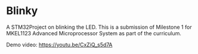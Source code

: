 # Blinky
A STM32Project on blinking the LED. This is a submission of Milestone 1 for MKEL1123 Advanced Microprocessor System as part of the curriculum. 

Demo video: https://youtu.be/CxZiQ_s5d7A
